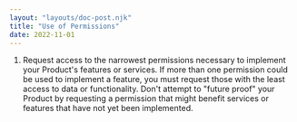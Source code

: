```yaml
---
layout: "layouts/doc-post.njk"
title: "Use of Permissions"
date: 2022-11-01
---
```


1. Request access to the narrowest permissions necessary to implement your Product's features or services. If more than one permission could be used to implement a feature, you must request those with the least access to data or functionality. Don't attempt to "future proof" your Product by requesting a permission that might benefit services or features that have not yet been implemented.
